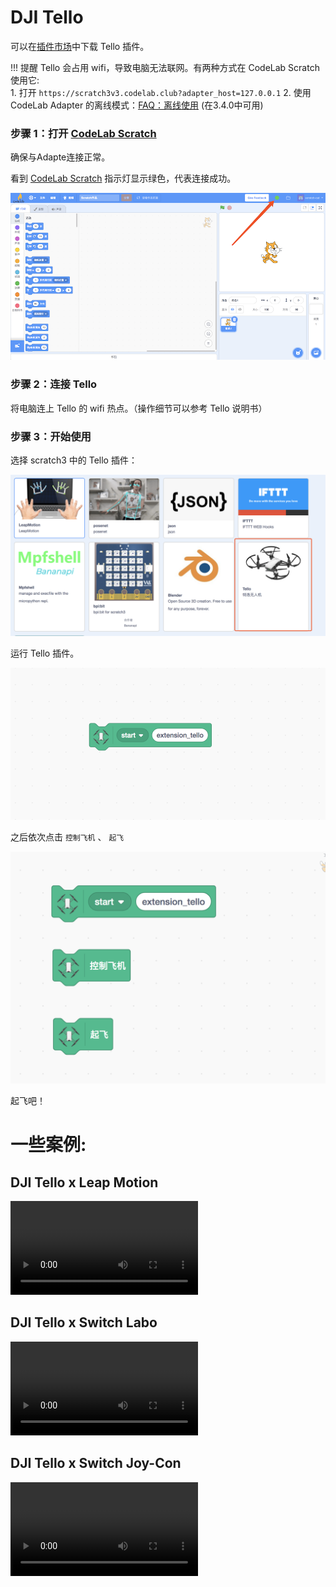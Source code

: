 # DJI Tello

可以在[插件市场](/extension_guide/extension_market/)中下载 Tello 插件。

<!--添加注释-->

!!! 提醒
    Tello 会占用 wifi，导致电脑无法联网。有两种方式在 CodeLab Scratch 使用它:  
    1. 打开 `https://scratch3v3.codelab.club?adapter_host=127.0.0.1` 
    2. 使用 CodeLab Adapter 的离线模式：[FAQ：离线使用](/user_guide/FAQ/#_6) (在3.4.0中可用)

### 步骤 1：打开 [CodeLab Scratch](https://scratch3v3.codelab.club?adapter_host=127.0.0.1)
确保与Adapte连接正常。

看到 [CodeLab Scratch](https://scratch3v3.codelab.club?adapter_host=127.0.0.1) 指示灯显示绿色，代表连接成功。

![](/img/v2/codelab-scratch3.png)

<!--
下载 [CodeLab Scratch Desktop(离线版)](https://www.codelab.club/blog/codelab-download/)，并运行它。

![](../img/scratch3-home.png)
-->

### 步骤 2：连接 Tello

将电脑连上 Tello 的 wifi 热点。（操作细节可以参考 Tello 说明书）

### 步骤 3：开始使用

选择 scratch3 中的 Tello 插件：

<img width="600px" src="/img/scratch3_tello.png"/>



运行 Tello 插件。

![](/img/870f31bff87dc33c9640280c786ca483.png)

之后依次点击 `控制飞机` 、 `起飞`

<img width="600px" src="/img/46f87c6602288de4df896243fc87a3dc.png"/>

起飞吧！

# 一些案例:

## DJI Tello x Leap Motion

<video width=300px src="/video/tello_leapmotion.mp4" controls="controls"></video>

## DJI Tello x Switch Labo

<video width=300px src="/video/tello_labo.mp4" controls="controls"></video>

## DJI Tello x Switch Joy-Con

<video width=300px src="/video/tello_joy_con.mp4" controls="controls"></video>
